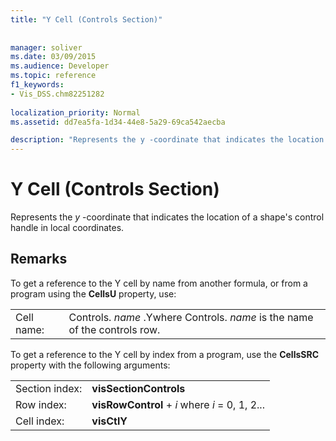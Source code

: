 ```yaml
---
title: "Y Cell (Controls Section)"
 
 
manager: soliver
ms.date: 03/09/2015
ms.audience: Developer
ms.topic: reference
f1_keywords:
- Vis_DSS.chm82251282
 
localization_priority: Normal
ms.assetid: dd7ea5fa-1d34-44e8-5a29-69ca542aecba

description: "Represents the y -coordinate that indicates the location of a shape's control handle in local coordinates."
---
```


# Y Cell (Controls Section)

Represents the  *y*  -coordinate that indicates the location of a shape's control handle in local coordinates. 
  
## Remarks

To get a reference to the Y cell by name from another formula, or from a program using the **CellsU** property, use: 
  
|||
|:-----|:-----|
| Cell name:  <br/> | Controls.  *name*  .Ywhere Controls.  *name*  is the name of the controls row.  <br/> |
   
To get a reference to the Y cell by index from a program, use the **CellsSRC** property with the following arguments: 
  
|||
|:-----|:-----|
| Section index:  <br/> |**visSectionControls** <br/> |
| Row index:  <br/> |**visRowControl** +  *i*            where  *i*  = 0, 1, 2...  <br/> |
| Cell index:  <br/> |**visCtlY** <br/> |
   

